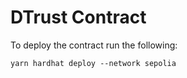 # DTrust Contract

To deploy the contract run the following:

```shell
yarn hardhat deploy --network sepolia
```
